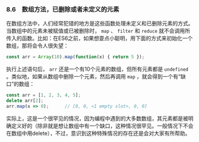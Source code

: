 ### 8.6　数组方法，已删除或者未定义的元素

在数组方法中，人们经常犯错的地方是这些函数处理未定义和已删除元素的方式。当数组中的元素未被赋值或已被删除时， `map` 、 `filter` 和 `reduce` 就不会调用所传入的函数。比如：在ES6之前，如果想耍点小聪明，用下面的方式来初始化一个数组，那将会令人很失望：

```javascript
const arr = Array(10).map(function(x) { return 5 });
```

执行上述语句后， `arr` 还是一个有10个元素的数组，但所有元素都是 `undefined` 。类似地，如果从数组中删除一个元素，然后再调用 `map` ，就会得到一个有“缺口”的数组：

```javascript
const arr = [1, 2, 3, 4, 5];
delete arr[2];
arr.map(x => 0);      // [0, 0, <1 empty slot>, 0, 0]
```

实际上，这是一个很罕见的情况，因为编程中遇到的大多数数组，其元素都是被明确定义好的（除非就是想让数组中有一个缺口，这种情况很罕见。一般情况下不会在数组中用delete），不过，意识到这种特殊情况的存在还是会对大家有所帮助。

